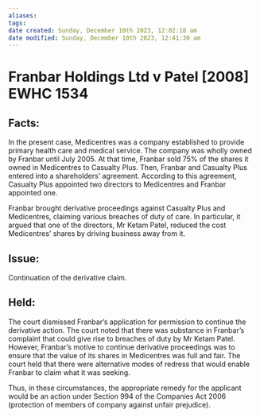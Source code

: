 ```yaml
---
aliases: 
tags: 
date created: Sunday, December 10th 2023, 12:02:18 am
date modified: Sunday, December 10th 2023, 12:41:30 am
---
```


# Franbar Holdings Ltd v Patel [2008] EWHC 1534

## Facts:

In the present case, Medicentres was a company established to provide primary health care and medical service. The company was wholly owned by Franbar until July 2005. At that time, Franbar sold 75% of the shares it owned in Medicentres to Casualty Plus. Then, Franbar and Casualty Plus entered into a shareholders’ agreement. According to this agreement, Casualty Plus appointed two directors to Medicentres and Franbar appointed one.

Franbar brought derivative proceedings against Casualty Plus and Medicentres, claiming various breaches of duty of care. In particular, it argued that one of the directors, Mr Ketam Patel, reduced the cost Medicentres’ shares by driving business away from it.

## Issue:

Continuation of the derivative claim.

## Held:

The court dismissed Franbar’s application for permission to continue the derivative action. The court noted that there was substance in Franbar’s complaint that could give rise to breaches of duty by Mr Ketam Patel. However, Franbar’s motive to continue derivative proceedings was to ensure that the value of its shares in Medicentres was full and fair. The court held that there were alternative modes of redress that would enable Franbar to claim what it was seeking.

Thus, in these circumstances, the appropriate remedy for the applicant would be an action under Section 994 of the Companies Act 2006 (protection of members of company against unfair prejudice).
